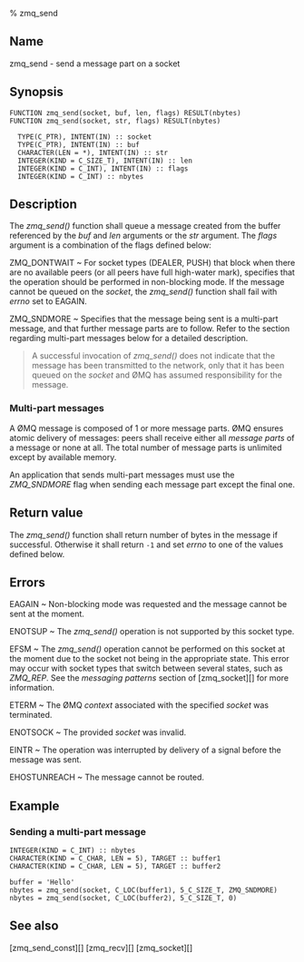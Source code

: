 % zmq_send


Name
----

zmq_send - send a message part on a socket


Synopsis
--------

~~~{.synopsis}
FUNCTION zmq_send(socket, buf, len, flags) RESULT(nbytes)
FUNCTION zmq_send(socket, str, flags) RESULT(nbytes)

  TYPE(C_PTR), INTENT(IN) :: socket
  TYPE(C_PTR), INTENT(IN) :: buf
  CHARACTER(LEN = *), INTENT(IN) :: str
  INTEGER(KIND = C_SIZE_T), INTENT(IN) :: len
  INTEGER(KIND = C_INT), INTENT(IN) :: flags
  INTEGER(KIND = C_INT) :: nbytes
~~~


Description
-----------

The *zmq_send()* function shall queue a message created from the buffer
referenced by the _buf_ and _len_ arguments or the _str_ argument. The _flags_
argument is a combination of the flags defined below:

ZMQ_DONTWAIT
  ~ For socket types (DEALER, PUSH) that block when there are no available
    peers (or all peers have full high-water mark), specifies that the
    operation should be performed in non-blocking mode. If the message cannot
    be queued on the _socket_, the *zmq_send()* function shall fail with
    _errno_ set to EAGAIN.

ZMQ_SNDMORE
  ~ Specifies that the message being sent is a multi-part message, and that
    further message parts are to follow. Refer to the section regarding
    multi-part messages below for a detailed description.

> A successful invocation of *zmq_send()* does not indicate that the message
> has been transmitted to the network, only that it has been queued on the
> _socket_ and ØMQ has assumed responsibility for the message.

### Multi-part messages

A ØMQ message is composed of 1 or more message parts. ØMQ ensures atomic
delivery of messages: peers shall receive either all _message parts_ of a
message or none at all. The total number of message parts is unlimited except
by available memory.

An application that sends multi-part messages must use the _ZMQ_SNDMORE_ flag
when sending each message part except the final one.


Return value
------------

The *zmq_send()* function shall return number of bytes in the message
if successful. Otherwise it shall return `-1` and set _errno_ to one of the
values defined below.


Errors
------

EAGAIN
  ~ Non-blocking mode was requested and the message cannot be sent at the
    moment.

ENOTSUP
  ~ The *zmq_send()* operation is not supported by this socket type.

EFSM
  ~ The *zmq_send()* operation cannot be performed on this socket at the moment
    due to the socket not being in the appropriate state.  This error may occur
    with socket types that switch between several states, such as _ZMQ_REP_.
    See the _messaging patterns_ section of [zmq_socket][] for more
    information.

ETERM
  ~ The ØMQ _context_ associated with the specified _socket_ was terminated.

ENOTSOCK
  ~ The provided _socket_ was invalid.

EINTR
  ~ The operation was interrupted by delivery of a signal before the message
    was sent.

EHOSTUNREACH
  ~ The message cannot be routed.


Example
-------

### Sending a multi-part message

~~~{.example}
INTEGER(KIND = C_INT) :: nbytes
CHARACTER(KIND = C_CHAR, LEN = 5), TARGET :: buffer1
CHARACTER(KIND = C_CHAR, LEN = 5), TARGET :: buffer2

buffer = 'Hello'
nbytes = zmq_send(socket, C_LOC(buffer1), 5_C_SIZE_T, ZMQ_SNDMORE)
nbytes = zmq_send(socket, C_LOC(buffer2), 5_C_SIZE_T, 0)
~~~


See also
--------

[zmq_send_const][]
[zmq_recv][]
[zmq_socket][]
